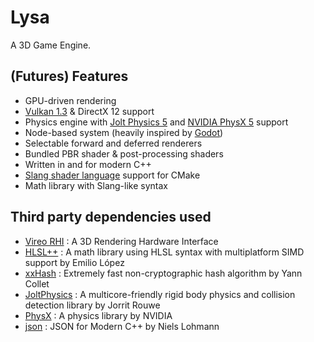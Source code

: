 # Lysa

A 3D Game Engine.

## (Futures) Features

- GPU-driven rendering
- [Vulkan 1.3](https://www.vulkan.org/) & DirectX 12 support
- Physics engine with [Jolt Physics 5](https://github.com/jrouwe/JoltPhysics) and [NVIDIA PhysX 5](https://github.com/NVIDIA-Omniverse/PhysX) support
- Node-based system (heavily inspired by [Godot](https://godotengine.org/))
- Selectable forward and deferred renderers
- Bundled PBR shader & post-processing shaders
- Written in and for modern C++
- [Slang shader language](https://shader-slang.org/) support for CMake
- Math library with Slang-like syntax

## Third party dependencies used

- [Vireo RHI](https://github.com/HenriMichelon/vireo_rhi) : A 3D Rendering Hardware Interface
- [HLSL++](https://github.com/redorav/hlslpp/) : A math library using HLSL syntax with multiplatform SIMD support by Emilio López
- [xxHash](https://github.com/Cyan4973/xxHash) : Extremely fast non-cryptographic hash algorithm by Yann Collet
- [JoltPhysics](https://github.com/jrouwe/JoltPhysics) : A multicore-friendly rigid body physics and collision detection library by Jorrit Rouwe
- [PhysX](https://github.com/NVIDIA-Omniverse/PhysX) : A physics library by NVIDIA
- [json](https://github.com/nlohmann/json) : JSON for Modern C++ by Niels Lohmann
